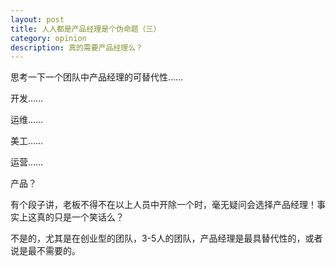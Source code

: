 ```yaml
---
layout: post
title: 人人都是产品经理是个伪命题（三）
category: opinion
description: 真的需要产品经理么？
---
```


思考一下一个团队中产品经理的可替代性……

开发……

运维……

美工……

运营……

产品？

有个段子讲，老板不得不在以上人员中开除一个时，毫无疑问会选择产品经理！事实上这真的只是一个笑话么？

不是的，尤其是在创业型的团队，3-5人的团队，产品经理是最具替代性的，或者说是最不需要的。